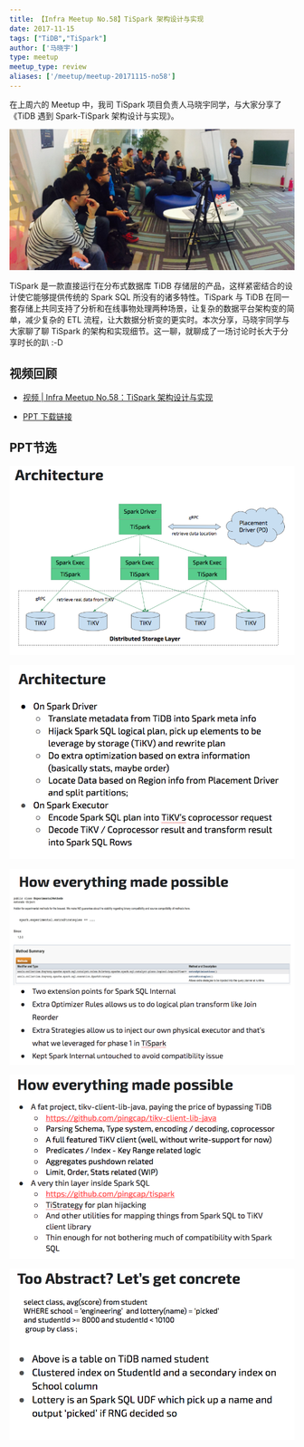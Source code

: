 ```yaml
---
title: 【Infra Meetup No.58】TiSpark 架构设计与实现
date: 2017-11-15
tags: ["TiDB","TiSpark"]
author: ['马晓宇']
type: meetup
meetup_type: review
aliases: ['/meetup/meetup-20171115-no58']
---
```


在上周六的 Meetup 中，我司 TiSpark 项目负责人马晓宇同学，与大家分享了《TiDB 遇到 Spark-TiSpark 架构设计与实现》。

![](media/meetup-58-20171115/1.jpeg)

TiSpark 是一款直接运行在分布式数据库 TiDB 存储层的产品，这样紧密结合的设计使它能够提供传统的 Spark SQL 所没有的诸多特性。TiSpark 与 TiDB 在同一套存储上共同支持了分析和在线事物处理两种场景，让复杂的数据平台架构变的简单，减少复杂的 ETL 流程，让大数据分析变的更实时。本次分享，马晓宇同学与大家聊了聊 TiSpark 的架构和实现细节。这一聊，就聊成了一场讨论时长大于分享时长的趴 :-D

## 视频回顾

- [视频 | Infra Meetup No.58：TiSpark 架构设计与实现](https://v.qq.com/txp/iframe/player.html?origin=https%3A%2F%2Fmp.weixin.qq.com&amp;vid=b05041aqdev&amp;autoplay=false&amp;full=true&amp;show1080p=false&amp;isDebugIframe=false)

- [PPT 下载链接](https://eyun.baidu.com/s/3pKPN4Bh)

## PPT节选

![](media/meetup-58-20171115/2.png)

![](media/meetup-58-20171115/3.png)

![](media/meetup-58-20171115/4.png)

![](media/meetup-58-20171115/5.png)

![](media/meetup-58-20171115/6.png)


